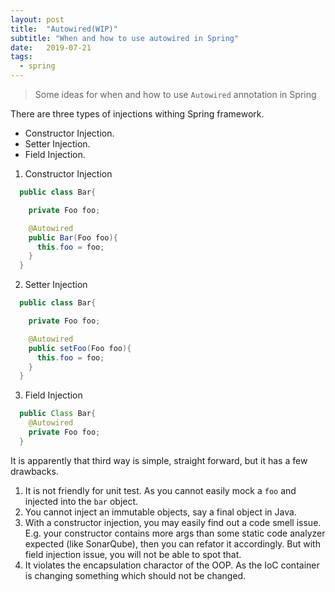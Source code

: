 ```yaml
---
layout: post
title:  "Autowired(WIP)"
subtitle: "When and how to use autowired in Spring"
date:   2019-07-21
tags: 
  - spring
---
```


> Some ideas for when and how to use `Autowired` annotation in Spring

There are three types of injections withing Spring framework. 

   - Constructor Injection.
   - Setter Injection.
   - Field Injection.

1. Constructor Injection
  ```java
    public class Bar{

      private Foo foo;

      @Autowired
      public Bar(Foo foo){
        this.foo = foo;
      }
    }
  ```

2. Setter Injection
  ```java
    public class Bar{

      private Foo foo;

      @Autowired
      public setFoo(Foo foo){
        this.foo = foo;
      }
    }
  ```

3. Field Injection
  ```java
    public Class Bar{
      @Autowired
      private Foo foo;
    }
  ```

It is apparently that third way is simple, straight forward, but it has a few drawbacks. 

1. It is not friendly for unit test. As you cannot easily mock a `foo` and injected into the `bar` object.
2. You cannot inject an immutable objects, say a final object in Java.
3. With a constructor injection, you may easily find out a code smell issue. E.g. your constructor contains more args than some static code analyzer expected (like SonarQube), then you can refator it accordingly. But with field injection issue, you will not be able to spot that.
4. It violates the encapsulation charactor of the OOP. As the IoC container is changing something which should not be changed.